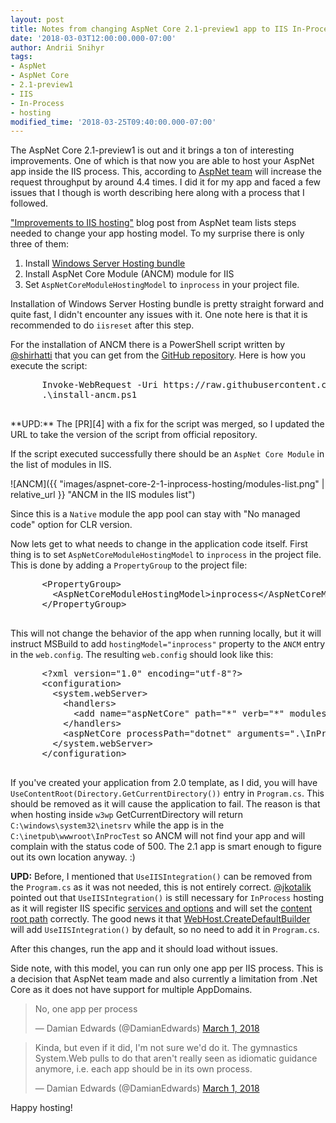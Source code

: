 ```yaml
---
layout: post
title: Notes from changing AspNet Core 2.1-preview1 app to IIS In-Process hosting
date: '2018-03-03T12:00:00.000-07:00'
author: Andrii Snihyr
tags:
- AspNet
- AspNet Core
- 2.1-preview1
- IIS
- In-Process
- hosting
modified_time: '2018-03-25T09:40:00.000-07:00'
---
```

The AspNet Core 2.1-preview1 is out and it brings a ton of interesting improvements. One of which is that now you are able to host your AspNet app inside the IIS process. This, according to [AspNet team][1] will increase the request throughput by around 4.4 times. I did it for my app and faced a few issues that I though is worth describing here along with a process that I followed.
<!--more-->
["Improvements to IIS hosting"][1] blog post from AspNet team lists steps needed to change your app hosting model. To my surprise there is only three of them:
1. Install [Windows Server Hosting bundle][2]
2. Install AspNet Core Module (ANCM) module for IIS
3. Set `AspNetCoreModuleHostingModel` to `inprocess` in your project file.

Installation of Windows Server Hosting bundle is pretty straight forward and quite fast, I didn't encounter any issues with it. One note here is that it is recommended to do `iisreset` after this step.

For the installation of ANCM there is a PowerShell script written by [@shirhatti][3] that you can get from the [GitHub repository][5].
Here is how you execute the script:

<p>
  <script src="https://gist.github.com/BerserkerDotNet/60102552e4095fc3ef4065694a548ebf.js"></script>
  <noscript>
    <pre>
      Invoke-WebRequest -Uri https://raw.githubusercontent.com/shirhatti/ANCM-ARMTemplate/master/install-ancm.ps1 -OutFile install-ancm.ps1
      .\install-ancm.ps1
    </pre>
  </noscript>
</p>
**UPD:**
The [PR][4] with a fix for the script was merged, so I updated the URL to take the version of the script from official repository.

If the script executed successfully there should be an `AspNet Core Module` in the list of modules in IIS.

![ANCM]({{ "images/aspnet-core-2-1-inprocess-hosting/modules-list.png" | relative_url }} "ANCM in the IIS modules list")

Since this is a `Native` module the app pool can stay with "No managed code" option for CLR version.

Now lets get to what needs to change in the application code itself. First thing is to set `AspNetCoreModuleHostingModel` to `inprocess` in the project file. This is done by adding a `PropertyGroup` to the project file:
<p>
  <script src="https://gist.github.com/BerserkerDotNet/afd526686bf30028c53ec30ff18c8f63.js"></script>
  <noscript>
    <pre>
      &lt;PropertyGroup&gt;
        &lt;AspNetCoreModuleHostingModel&gt;inprocess&lt;/AspNetCoreModuleHostingModel&gt;
      &lt;/PropertyGroup&gt;
    </pre>
  </noscript>
</p>

This will not change the behavior of the app when running locally, but it will instruct MSBuild to add `hostingModel="inprocess"` property to the `ANCM` entry in the `web.config`. The resulting `web.config` should look like this:
<p>
  <script src="https://gist.github.com/BerserkerDotNet/1c25438e6280c909323d4e044a571a0a.js"></script>
  <noscript>
    <pre>
      &#x3C;?xml version=&#x22;1.0&#x22; encoding=&#x22;utf-8&#x22;?&#x3E;
      &#x3C;configuration&#x3E;
        &#x3C;system.webServer&#x3E;
          &#x3C;handlers&#x3E;
            &#x3C;add name=&#x22;aspNetCore&#x22; path=&#x22;*&#x22; verb=&#x22;*&#x22; modules=&#x22;AspNetCoreModule&#x22; resourceType=&#x22;Unspecified&#x22; /&#x3E;
          &#x3C;/handlers&#x3E;
          &#x3C;aspNetCore processPath=&#x22;dotnet&#x22; arguments=&#x22;.\InProcTest.dll&#x22; stdoutLogEnabled=&#x22;false&#x22; stdoutLogFile=&#x22;.\logs\stdout&#x22; hostingModel=&#x22;inprocess&#x22; /&#x3E;
        &#x3C;/system.webServer&#x3E;
      &#x3C;/configuration&#x3E;
    </pre>
  </noscript>
</p>

If you've created your application from 2.0 template, as I did, you will have `UseContentRoot(Directory.GetCurrentDirectory())` entry in `Program.cs`. This should be removed as it will cause the application to fail. The reason is that when hosting inside `w3wp` GetCurrentDirectory will return `C:\windows\system32\inetsrv` while the app is in the `C:\inetpub\wwwroot\InProcTest` so ANCM will not find your app and will complain with the status code of 500. The 2.1 app is smart enough to figure out its own location anyway. :)

**UPD:**
Before, I mentioned that `UseIISIntegration()` can be removed from the `Program.cs` as it was not needed, this is not entirely correct.
[@jkotalik][6] pointed out that `UseIISIntegration()` is still necessary for `InProcess` hosting as it will register IIS specific [services and options][8] and will set the [content root path][9] correctly. The good news it that [WebHost.CreateDefaultBuilder][7] will add `UseIISIntegration()` by default, so no need to add it in `Program.cs`.

After this changes, run the app and it should load without issues.

Side note, with this model, you can run only one app per IIS process. This is a decision that AspNet team made and also currently a limitation from .Net Core as it does not have support for multiple AppDomains.

<blockquote class="twitter-tweet" data-lang="en"><p lang="en" dir="ltr">No, one app per process</p>&mdash; Damian Edwards (@DamianEdwards) <a href="https://twitter.com/DamianEdwards/status/969322206596493312?ref_src=twsrc%5Etfw">March 1, 2018</a></blockquote>
<script async src="https://platform.twitter.com/widgets.js" charset="utf-8"></script>

<blockquote class="twitter-tweet" data-lang="en"><p lang="en" dir="ltr">Kinda, but even if it did, I&#39;m not sure we&#39;d do it. The gymnastics System.Web pulls to do that aren&#39;t really seen as idiomatic guidance anymore, i.e. each app should be in its own process.</p>&mdash; Damian Edwards (@DamianEdwards) <a href="https://twitter.com/DamianEdwards/status/969326928615190528?ref_src=twsrc%5Etfw">March 1, 2018</a></blockquote>
<script async src="https://platform.twitter.com/widgets.js" charset="utf-8"></script>

Happy hosting!

[1]: https://blogs.msdn.microsoft.com/webdev/2018/02/28/asp-net-core-2-1-0-preview1-improvements-to-iis-hosting/
[2]: https://download.microsoft.com/download/A/B/1/AB1AA972-8F2F-43AD-9A81-72E9245CB0F5/dotnet-hosting-2.1.0-preview1-final-win.exe
[3]: https://github.com/shirhatti
[4]: https://github.com/shirhatti/ANCM-ARMTemplate/pull/5
[5]: https://github.com/shirhatti/ANCM-ARMTemplate
[6]: https://github.com/jkotalik
[7]: https://github.com/aspnet/MetaPackages/blob/7511a4da7f1d1d9651d19801aadea77f557e0b11/src/Microsoft.AspNetCore/WebHost.cs#L185
[8]: https://github.com/aspnet/IISIntegration/blob/4e8a9d24939ae41c862dcabc5c07330fb4991727/src/Microsoft.AspNetCore.Server.IISIntegration/WebHostBuilderIISExtensions.cs#L61-L69
[9]: https://github.com/aspnet/IISIntegration/blob/4e8a9d24939ae41c862dcabc5c07330fb4991727/src/Microsoft.AspNetCore.Server.IISIntegration/WebHostBuilderIISExtensions.cs#L58
